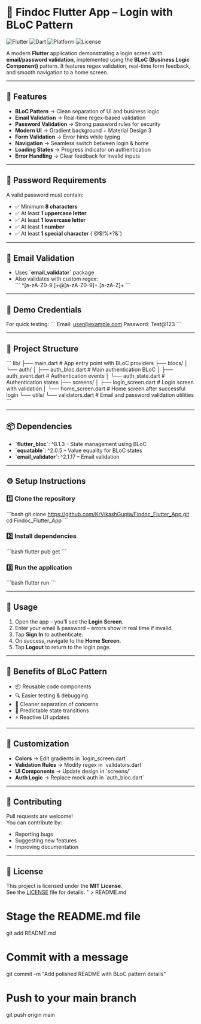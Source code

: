 # 📱 Findoc Flutter App – Login with BLoC Pattern

![Flutter](https://img.shields.io/badge/Flutter-3.x-blue?logo=flutter)
![Dart](https://img.shields.io/badge/Dart-3.x-blue?logo=dart)
![Platform](https://img.shields.io/badge/Platform-Android-green?logo=android)
![License](https://img.shields.io/badge/License-MIT-orange)

A modern **Flutter** application demonstrating a login screen with **email/password validation**, implemented using the **BLoC (Business Logic Component)** pattern. It features regex validation, real-time form feedback, and smooth navigation to a home screen.

---

## 🚀 Features

- **BLoC Pattern** → Clean separation of UI and business logic  
- **Email Validation** → Real-time regex-based validation  
- **Password Validation** → Strong password rules for security  
- **Modern UI** → Gradient background + Material Design 3  
- **Form Validation** → Error hints while typing  
- **Navigation** → Seamless switch between login & home  
- **Loading States** → Progress indicator on authentication  
- **Error Handling** → Clear feedback for invalid inputs  

---

## 🔑 Password Requirements

A valid password must contain:
- ✅ Minimum **8 characters**
- ✅ At least **1 uppercase letter**
- ✅ At least **1 lowercase letter**
- ✅ At least **1 number**
- ✅ At least **1 special character** (\`@$!%*?&\`)

---

## 📧 Email Validation

- Uses **\`email_validator\`** package  
- Also validates with custom regex:  
  \`\`\`
  ^[a-zA-Z0-9.]+@[a-zA-Z0-9]+\.[a-zA-Z]+
  \`\`\`

---

## 🧪 Demo Credentials

For quick testing:
\`\`\`
Email:    user@example.com
Password: Test@123
\`\`\`

---

## 📂 Project Structure

\`\`\`
lib/
├── main.dart                # App entry point with BLoC providers
├── blocs/
│   └── auth/
│       ├── auth_bloc.dart    # Main authentication BLoC
│       ├── auth_event.dart   # Authentication events
│       └── auth_state.dart   # Authentication states
├── screens/
│   ├── login_screen.dart     # Login screen with validation
│   └── home_screen.dart      # Home screen after successful login
└── utils/
    └── validators.dart       # Email and password validation utilities
\`\`\`

---

## 📦 Dependencies

- **\`flutter_bloc\`**: ^8.1.3 – State management using BLoC  
- **\`equatable\`**: ^2.0.5 – Value equality for BLoC states  
- **\`email_validator\`**: ^2.1.17 – Email validation  

---

## ⚙️ Setup Instructions

### 1️⃣ Clone the repository
\`\`\`bash
git clone https://github.com/KrVikashGupta/Findoc_Flutter_App.git
cd Findoc_Flutter_App
\`\`\`

### 2️⃣ Install dependencies
\`\`\`bash
flutter pub get
\`\`\`

### 3️⃣ Run the application
\`\`\`bash
flutter run
\`\`\`

---

## 📱 Usage

1. Open the app – you’ll see the **Login Screen**.  
2. Enter your email & password – errors show in real time if invalid.  
3. Tap **Sign In** to authenticate.  
4. On success, navigate to the **Home Screen**.  
5. Tap **Logout** to return to the login page.  

---

## 🎯 Benefits of BLoC Pattern

- 📦 Reusable code components  
- 🔍 Easier testing & debugging  
- 🧹 Cleaner separation of concerns  
- 🔄 Predictable state transitions  
- ⚡ Reactive UI updates  

---

## 🎨 Customization

- **Colors** → Edit gradients in \`login_screen.dart\`  
- **Validation Rules** → Modify regex in \`validators.dart\`  
- **UI Components** → Update design in \`screens/\`  
- **Auth Logic** → Replace mock auth in \`auth_bloc.dart\`  

---

## 🤝 Contributing

Pull requests are welcome!  
You can contribute by:
- Reporting bugs  
- Suggesting new features  
- Improving documentation  

---

## 📜 License

This project is licensed under the **MIT License**.  
See the [LICENSE](LICENSE) file for details.
" > README.md

# Stage the README.md file
git add README.md

# Commit with a message
git commit -m "Add polished README with BLoC pattern details"

# Push to your main branch
git push origin main
